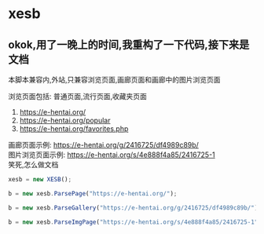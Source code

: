 # xesb

## okok,用了一晚上的时间,我重构了一下代码,接下来是文档

本脚本兼容内,外站,只兼容浏览页面,画廊页面和画廊中的图片浏览页面  

浏览页面包括: 普通页面,流行页面,收藏夹页面  
1. https://e-hentai.org/
2. https://e-hentai.org/popular
3. https://e-hentai.org/favorites.php

画廊页面示例: https://e-hentai.org/g/2416725/df4989c89b/  
图片浏览页面示例: https://e-hentai.org/s/4e888f4a85/2416725-1  
笑死,怎么做文档  

``` javascript
xesb = new XESB();

b = new xesb.ParsePage("https://e-hentai.org/");

b = new xesb.ParseGallery("https://e-hentai.org/g/2416725/df4989c89b/");

b = new xesb.ParseImgPage("https://e-hentai.org/s/4e888f4a85/2416725-1");
```
